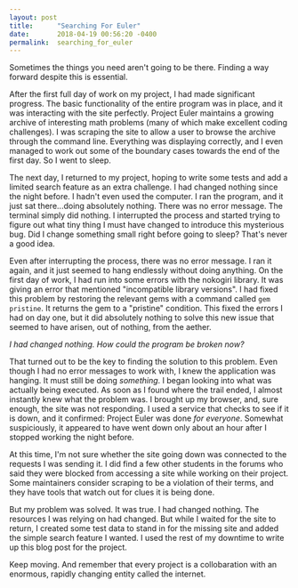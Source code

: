 ```yaml
---
layout: post
title:      "Searching For Euler"
date:       2018-04-19 00:56:20 -0400
permalink:  searching_for_euler
---
```



Sometimes the things you need aren't going to be there. Finding a way forward despite this is essential.

After the first full day of work on my project, I had made significant progress. The basic functionality of the entire program was in place, and it was interacting with the site perfectly. Project Euler maintains a growing archive of interesting math problems (many of which make excellent coding challenges). I was scraping the site to allow a user to browse the archive through the command line. Everything was displaying correctly, and I even managed to work out some of the boundary cases towards the end of the first day. So I went to sleep.

The next day, I returned to my project, hoping to write some tests and add a limited search feature as an extra challenge. I had changed nothing since the night before. I hadn't even used the computer. I ran the program, and it just sat there...doing absolutely nothing. There was no error message. The terminal simply did nothing. I interrupted the process and started trying to figure out what tiny thing I must have changed to introduce this mysterious bug. Did I change something small right before going to sleep? That's never a good idea.

Even after interrupting the process, there was no error message. I ran it again, and it just seemed to hang endlessly without doing anything. On the first day of work, I had run into some errors with the nokogiri library. It was giving an error that mentioned "incompatible library versions". I had fixed this problem by restoring the relevant gems with a command called `gem pristine`. It returns the gem to a "pristine" condition. This fixed the errors I had on day one, but it did absolutely nothing to solve this new issue that seemed to have arisen, out of nothing, from the aether.

*I had changed nothing. How could the program be broken now?*

That turned out to be the key to finding the solution to this problem. Even though I had no error messages to work with, I knew the application was hanging. It must still be doing *something*. I began looking into what was actually being executed. As soon as I found where the trail ended, I almost instantly knew what the problem was. I brought up my browser, and, sure enough, the site was not responding. I used a service that checks to see if it is down, and it confirmed: Project Euler was done *for everyone*. Somewhat suspiciously, it appeared to have went down only about an hour after I stopped working the night before.

At this time, I'm not sure whether the site going down was connected to the requests I was sending it. I did find a few other students in the forums who said they were blocked from accessing a site while working on their project. Some maintainers consider scraping to be a violation of their terms, and they have tools that watch out for clues it is being done.

But my problem was solved. It was true. I had changed nothing. The resources I was relying on had changed. But while I waited for the site to return, I created some test data to stand in for the missing site and added the simple search feature I wanted. I used the rest of my downtime to write up this blog post for the project. 

Keep moving. And remember that every project is a collobaration with an enormous, rapidly changing entity called the internet.
